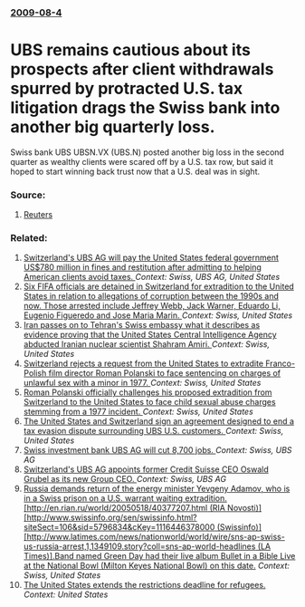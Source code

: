 ### [2009-08-4](/news/2009/08/4/index.md)

#  UBS remains cautious about its prospects after client withdrawals spurred by protracted U.S. tax litigation drags the Swiss bank into another big quarterly loss. 

Swiss bank UBS UBSN.VX (UBS.N) posted another big loss in the second quarter as wealthy clients were scared off by a U.S. tax row, but said it hoped to start winning back trust now that a U.S. deal was in sight.


### Source:

1. [Reuters](http://uk.reuters.com/article/idUKTRE5730Z220090804)

### Related:

1. [ Switzerland's UBS AG will pay the United States federal government US$780 million in fines and restitution after admitting to helping American clients avoid taxes. ](/news/2009/02/18/switzerland-s-ubs-ag-will-pay-the-united-states-federal-government-us-780-million-in-fines-and-restitution-after-admitting-to-helping-ameri.md) _Context: Swiss, UBS AG, United States_
2. [Six FIFA officials are detained in Switzerland for extradition to the United States in relation to allegations of corruption between the 1990s and now. Those arrested include Jeffrey Webb, Jack Warner, Eduardo Li, Eugenio Figueredo and Jose Maria Marin.  ](/news/2015/05/27/six-fifa-officials-are-detained-in-switzerland-for-extradition-to-the-united-states-in-relation-to-allegations-of-corruption-between-the-199.md) _Context: Swiss, United States_
3. [Iran passes on to Tehran's Swiss embassy what it describes as evidence proving that the United States Central Intelligence Agency abducted Iranian nuclear scientist Shahram Amiri. ](/news/2010/07/4/iran-passes-on-to-tehran-s-swiss-embassy-what-it-describes-as-evidence-proving-that-the-united-states-central-intelligence-agency-abducted-i.md) _Context: Swiss, United States_
4. [Switzerland rejects a request from the United States to extradite Franco-Polish film director Roman Polanski to face sentencing on charges of unlawful sex with a minor in 1977. ](/news/2010/07/12/switzerland-rejects-a-request-from-the-united-states-to-extradite-francoapolish-film-director-roman-polanski-to-face-sentencing-on-charges.md) _Context: Swiss, United States_
5. [ Roman Polanski officially challenges his proposed extradition from Switzerland to the United States to face child sexual abuse charges stemming from a 1977 incident. ](/news/2009/09/28/roman-polanski-officially-challenges-his-proposed-extradition-from-switzerland-to-the-united-states-to-face-child-sexual-abuse-charges-stem.md) _Context: Swiss, United States_
6. [ The United States and Switzerland sign an agreement designed to end a tax evasion dispute surrounding UBS U.S. customers. ](/news/2009/08/19/the-united-states-and-switzerland-sign-an-agreement-designed-to-end-a-tax-evasion-dispute-surrounding-ubs-u-s-customers.md) _Context: Swiss, United States_
7. [ Swiss investment bank UBS AG will cut 8,700 jobs. ](/news/2009/04/15/swiss-investment-bank-ubs-ag-will-cut-8-700-jobs.md) _Context: Swiss, UBS AG_
8. [ Switzerland's UBS AG appoints former Credit Suisse CEO Oswald Grubel as its new Group CEO. ](/news/2009/02/26/switzerland-s-ubs-ag-appoints-former-credit-suisse-ceo-oswald-gra1-4bel-as-its-new-group-ceo.md) _Context: Swiss, UBS AG_
9. [ Russia demands return of the energy minister Yevgeny Adamov, who is in a Swiss prison on a U.S. warrant waiting extradition. [http://en.rian.ru/world/20050518/40377207.html (RIA Novosti)] [http://www.swissinfo.org/sen/swissinfo.html?siteSect=106&sid=5796834&cKey=1116446378000 (Swissinfo)] [http://www.latimes.com/news/nationworld/world/wire/sns-ap-swiss-us-russia-arrest,1,1349109.story?coll=sns-ap-world-headlines (LA Times)].Band named Green Day had their live album Bullet in a Bible Live at the National Bowl (Milton Keyes National Bowl) on this date.](/news/2005/05/18/russia-demands-return-of-the-energy-minister-yevgeny-adamov-who-is-in-a-swiss-prison-on-a-u-s-warrant-waiting-extradition-http-en-ria.md) _Context: Swiss, United States_
10. [The United States extends the restrictions deadline for refugees. ](/news/2017/07/5/the-united-states-extends-the-restrictions-deadline-for-refugees.md) _Context: United States_
